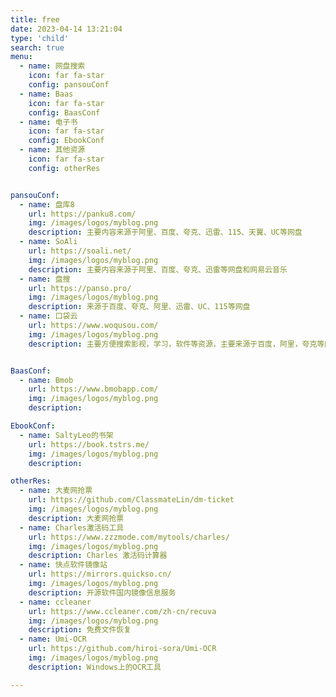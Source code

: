 ```yaml
---
title: free
date: 2023-04-14 13:21:04
type: 'child'
search: true
menu:
  - name: 网盘搜索
    icon: far fa-star
    config: pansouConf
  - name: Baas
    icon: far fa-star
    config: BaasConf
  - name: 电子书
    icon: far fa-star
    config: EbookConf
  - name: 其他资源
    icon: far fa-star
    config: otherRes  


pansouConf:
  - name: 盘库8
    url: https://panku8.com/
    img: /images/logos/myblog.png
    description: 主要内容来源于阿里、百度、夸克、迅雷、115、天翼、UC等网盘
  - name: SoAli
    url: https://soali.net/
    img: /images/logos/myblog.png
    description: 主要内容来源于阿里、百度、夸克、迅雷等网盘和网易云音乐   
  - name: 盘搜
    url: https://panso.pro/
    img: /images/logos/myblog.png
    description: 来源于百度、夸克、阿里、迅雷、UC、115等网盘
  - name: 口袋云
    url: https://www.woqusou.com/
    img: /images/logos/myblog.png
    description: 主要方便搜索影视，学习，软件等资源，主要来源于百度，阿里，夸克等网盘


BaasConf:
  - name: Bmob
    url: https://www.bmobapp.com/
    img: /images/logos/myblog.png
    description:     

EbookConf:
  - name: SaltyLeo的书架
    url: https://book.tstrs.me/
    img: /images/logos/myblog.png
    description:     

otherRes:
  - name: 大麦网抢票
    url: https://github.com/ClassmateLin/dm-ticket
    img: /images/logos/myblog.png
    description: 大麦网抢票
  - name: Charles激活码工具
    url: https://www.zzzmode.com/mytools/charles/
    img: /images/logos/myblog.png
    description: Charles 激活码计算器
  - name: 快点软件镜像站
    url: https://mirrors.quickso.cn/
    img: /images/logos/myblog.png
    description: 开源软件国内镜像信息服务
  - name: ccleaner
    url: https://www.ccleaner.com/zh-cn/recuva
    img: /images/logos/myblog.png
    description: 免费文件恢复
  - name: Umi-OCR
    url: https://github.com/hiroi-sora/Umi-OCR
    img: /images/logos/myblog.png
    description: Windows上的OCR工具

---
```





